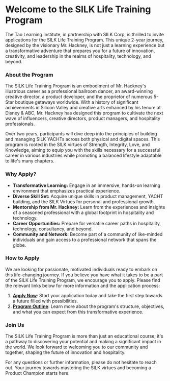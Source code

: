 # Welcome to the SILK Life Training Program

The Tao Learning Institute, in partnership with SILK Corp, is thrilled to invite applications for the SILK Life Training Program. This unique 2-year journey, designed by the visionary Mr. Hackney, is not just a learning experience but a transformative adventure that prepares you for a future of innovation, creativity, and leadership in the realms of hospitality, technology, and beyond.

### About the Program

The SILK Life Training Program is an embodiment of Mr. Hackney's illustrious career as a professional ballroom dancer, an award-winning creative director, a product developer, and the proprietor of numerous 5-Star boutique getaways worldwide. With a history of significant achievements in Silicon Valley and creative arts enhanced by his tenure at Disney & ABC, Mr. Hackney has designed this program to cultivate the next wave of influencers, creative directors, product managers, and hospitality professionals.

Over two years, participants will dive deep into the principles of building and managing SILK YACHTs across both physical and digital spaces. This program is rooted in the SILK virtues of Strength, Integrity, Love, and Knowledge, aiming to equip you with the skills necessary for a successful career in various industries while promoting a balanced lifestyle adaptable to life's many chapters.

### Why Apply?

- **Transformative Learning:** Engage in an immersive, hands-on learning environment that emphasizes practical experience.
- **Diverse Skill Set:** Acquire unique skills in product management, YACHT building, and the SILK Virtues for personal and professional growth.
- **Mentorship from Mr. Hackney:** Learn from the experiences and insights of a seasoned professional with a global footprint in hospitality and technology.
- **Career Opportunities:** Prepare for versatile career paths in hospitality, technology, consultancy, and beyond.
- **Community and Network:** Become part of a community of like-minded individuals and gain access to a professional network that spans the globe.

### How to Apply

We are looking for passionate, motivated individuals ready to embark on this life-changing journey. If you believe you have what it takes to be a part of the SILK Life Training Program, we encourage you to apply. Please find the relevant links below for more information and the application process:

1. **[Apply Now](https://github.com/NoteHive/Silk-Corp-Guide/blob/72f98793155bd8ec43967d9c9eb1233af61da013/Visa/apply.md)**: Start your application today and take the first step towards a future filled with possibilities.
2. **[Program Outline](https://github.com/NoteHive/Silk-Corp-Guide/blob/72f98793155bd8ec43967d9c9eb1233af61da013/Visa/program.md)**: Learn more about the program's structure, objectives, and what you can expect from this transformative experience.

### Join Us

The SILK Life Training Program is more than just an educational course; it's a pathway to discovering your potential and making a significant impact in the world. We look forward to welcoming you to our community and together, shaping the future of innovation and hospitality.

For any questions or further information, please do not hesitate to reach out. Your journey towards mastering the SILK virtues and becoming a Product Champion starts here.